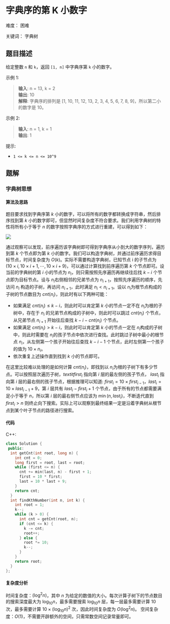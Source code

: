 # 字典序的第 K 小数字

难度： 困难

关键词： 字典树

## 题目描述

给定整数 `n` 和 `k`，返回 `[1, n]` 中字典序第 `k` 小的数字。

示例 1:

>**输入**: n = 13, k = 2 <br>
**输出**: 10 <br>
**解释**: 字典序的排列是 [1, 10, 11, 12, 13, 2, 3, 4, 5, 6, 7, 8, 9]，所以第二小的数字是 10。

示例 2:

>**输入**: n = 1, k = 1 <br>
**输出**: 1

提示:
* `1 <= k <= n <= 10^9`

## 题解

### 字典树思想

#### 算法及思路

题目要求找到字典序第 $k$ 小的数字，可以将所有的数字都转换成字符串，然后排序找到第 $k$ 小的数字即可，但显然时间复杂度不符合要求。我们利用字典树的特性将所有小于等于 $n$ 的数字按照字典序的方式进行重建，可以得到如下：

![](https://assets.leetcode-cn.com/solution-static/440/440_1.PNG)

通过观察可以发现，前序遍历该字典树即可得到字典序从小到大的数字序列，遍历到第 $k$ 个节点即为第 $k$ 小的数字。我们可以构造字典树，并通过前序遍历求得目标节点，时间复杂度为 $O(k)$。实际不需要构造字典树，已知节点 i 的子节点为 $(10 \times i, 10 \times i + 1, \cdots, 10 \times i + 9)$，可以通过计算找到前序遍历第 $k$ 个节点即可。设当前的字典树的第 $i$ 小的节点为 $n_i$​，则只需按照先序遍历再继续往后找 $k - i$ 个节点即为目标节点。设与 $n_i$​ 右侧相邻的兄弟节点为 $n_{i+1}$​，按照先序遍历的顺序，先访问 $n_i$ 构造的子树，再访问 $n_{i+1}$​，此时满足 $n_i < n_{i+1}$​。设以 $n_i$​ 为根节点构成的子树的节点数目为 $\textit{cnt}(n_i)$，则此时有以下两种可能：

* 如果满足 $\textit{cnt}(n_i) \le k - i$，则此时可以肯定第 $k$ 小的节点一定不在 $n_i$​ 为根的子树中，存在于 $n_i$ 的兄弟节点构成的子树中，则此时可以跳过 $\textit{cnt}(n_i)$ 个节点，从兄弟节点 $n_{i+1}$ 开始往后查找 $k - i - \textit{cnt}(n_i)$ 个节点。
* 如果满足 $\textit{cnt}(n_i) > k - i$，则此时可以肯定第 $k$ 小的节点一定在 $n_i$​ 构成的子树中，则此时需要在 $n_i$​ 的孩子节点中依次进行查找。此时跳过子树中最小的根节点 $n_i$，从左侧第一个孩子开始往后查找 $k - i - 1$ 个节点，此时左侧第一个孩子的值为 $10 \times n_i$​。
* 依次重复上述操作直到找到 $k$ 小的节点即可。

在这里比较难以处理的是如何计算 $\textit{cnt}(n_i)$，即找到以 $n_i$​ 为根的子树下有多少节点。可以按照层次遍历子树，$textit{first}_i$ 指向第 $i$ 层的最左侧的孩子节点， $\textit{last}_i$ 指向第 $i$ 层的最右侧的孩子节点，根据推理可以知道: $\textit{first}_i = 10 \times \textit{first}_{i-1}$​，$\textit{last}_i = 10 \times \textit{last}_{i-1} + 9$，第 $i$ 层共有 ${last}_i - \textit{first}_i + 1$ 个节点，由于所有的节点都需要满足小于等于 $n$，所以第 $i$ 层的最右侧节点应该为 $\min(n,{\textit{last}}_i)$，不断迭代直到 $\textit{first}_i > n$ 则终止向下搜索。实际上可以观察到最终结果一定是沿着字典树从根节点到某个叶子节点的路径进行搜索。

#### 代码

C++:

```cpp
class Solution {
 public:
  int getCnt(int root, long n) {
    int cnt = 0;
    long first = root, last = root;
    while (first <= n) {
      cnt += min(last, n) - first + 1;
      first = 10 * first;
      last = 10 * last + 9;
    }
    return cnt;
  }
  int findKthNumber(int n, int k) {
    int root = 1;
    k--;
    while (k > 0) {
      int cnt = getCnt(root, n);
      if (cnt <= k) {
        k -= cnt;
        root++;
      } else {
        root *= 10;
        k--;
      }
    }
    return root;
  }
};
```

#### 复杂度分析

时间复杂度：$(\log^2 n)$，其中 $n$ 为给定的数值的大小。每次计算子树下的节点数目的搜索深度最大为 $\log_{10}n$，最多需要搜索 $\log_{10}n$ 层，每一层最多需要计算 $10$ 次，最多需要计算 $10 \times (\log_{10}n)^2$ 次，因此时间复杂度为 $O(\log^2 n)$。
空间复杂度：$O(1)$，不需要开辟额外的空间，只需常数空间记录常量即可。